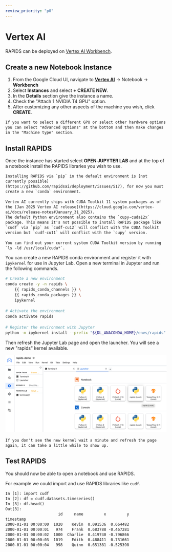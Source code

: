 ```yaml
---
review_priority: "p0"
---
```


# Vertex AI

RAPIDS can be deployed on [Vertex AI Workbench](https://cloud.google.com/vertex-ai-workbench).

## Create a new Notebook Instance

1. From the Google Cloud UI, navigate to [**Vertex AI**](https://console.cloud.google.com/vertex-ai/workbench/user-managed) -> Notebook -> **Workbench**
2. Select **Instances** and select **+ CREATE NEW**.
3. In the **Details** section give the instance a name.
4. Check the "Attach 1 NVIDIA T4 GPU" option.
5. After customizing any other aspects of the machine you wish, click **CREATE**.

```{tip}
If you want to select a different GPU or select other hardware options you can select "Advanced Options" at the bottom and then make changes in the "Machine type" section.
```

## Install RAPIDS

Once the instance has started select **OPEN JUPYTER LAB** and at the top of a notebook install the RAPIDS libraries you wish to use.

```{warning}
Installing RAPIDS via `pip` in the default environment is [not currently possible](https://github.com/rapidsai/deployment/issues/517), for now you must create a new `conda` environment.

Vertex AI currently ships with CUDA Toolkit 11 system packages as of the [Jan 2025 Vertex AI release](https://cloud.google.com/vertex-ai/docs/release-notes#January_31_2025).
The default Python environment also contains the `cupy-cuda12x` package. This means it's not possible to install RAPIDS package like `cudf` via `pip` as `cudf-cu12` will conflict with the CUDA Toolkit version but `cudf-cu11` will conflict with the `cupy` version.

You can find out your current system CUDA Toolkit version by running `ls -ld /usr/local/cuda*`.
```

You can create a new RAPIDS conda environment and register it with `ipykernel` for use in Jupyter Lab. Open a new terminal in Jupyter and run the following commands.

```bash
# Create a new environment
conda create -y -n rapids \
    {{ rapids_conda_channels }} \
    {{ rapids_conda_packages }} \
    ipykernel

# Activate the environment
conda activate rapids

# Register the environment with Jupyter
python -m ipykernel install --prefix "${DL_ANACONDA_HOME}/envs/rapids" --name rapids --display-name rapids
```

Then refresh the Jupyter Lab page and open the launcher. You will see a new "rapids" kernel available.

![Screenshot of the Jupyter Lab launcher showing the RAPIDS kernel](../../images/vertex-ai-launcher.png)

```{tip}
If you don't see the new kernel wait a minute and refresh the page again, it can take a little while to show up.
```

## Test RAPIDS

You should now be able to open a notebook and use RAPIDS.

For example we could import and use RAPIDS libraries like `cudf`.

```ipython
In [1]: import cudf
In [2]: df = cudf.datasets.timeseries()
In [3]: df.head()
Out[3]:
                       id     name         x         y
timestamp
2000-01-01 00:00:00  1020    Kevin  0.091536  0.664482
2000-01-01 00:00:01   974    Frank  0.683788 -0.467281
2000-01-01 00:00:02  1000  Charlie  0.419740 -0.796866
2000-01-01 00:00:03  1019    Edith  0.488411  0.731661
2000-01-01 00:00:04   998    Quinn  0.651381 -0.525398
```

```{relatedexamples}

```
